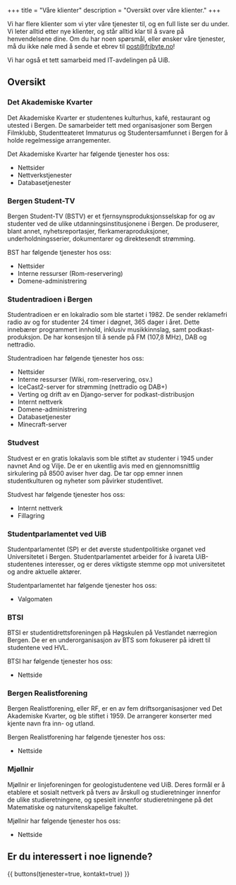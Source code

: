 +++
title = "Våre klienter"
description = "Oversikt over våre klienter."
+++

Vi har flere klienter som vi yter våre tjenester til, og en full liste ser du under. Vi leter alltid etter nye klienter, og står alltid klar til å svare på henvendelsene dine. Om du har noen spørsmål, eller ønsker våre tjenester, må du ikke nøle med å sende et ebrev til [post@fribyte.no](mailto:post@fribyte.no)!

Vi har også et tett samarbeid med IT-avdelingen på UiB.

## Oversikt

### Det Akademiske Kvarter

Det Akademiske Kvarter er studentenes kulturhus, kafé, restaurant og utested i Bergen. De samarbeider tett med organisasjoner som Bergen Filmklubb, Studentteateret Immaturus og Studentersamfunnet i Bergen for å holde regelmessige arrangementer.

Det Akademiske Kvarter har følgende tjenester hos oss:

- Nettsider
- Nettverkstjenester
- Databasetjenester

### Bergen Student-TV

Bergen Student-TV (BSTV) er et fjernsynsproduksjonsselskap for og av studenter ved de ulike utdanningsinstitusjonene i Bergen. De produserer, blant annet, nyhetsreportasjer, flerkameraproduksjoner, underholdningsserier, dokumentarer og direktesendt strømming.

BST har følgende tjenester hos oss:

- Nettsider 
- Interne ressurser (Rom-reservering)
- Domene-administrering

### Studentradioen i Bergen

Studentradioen er en lokalradio som ble startet i 1982. De sender reklamefri radio av og for studenter 24 timer i døgnet, 365 dager i året. Dette innebærer programmert innhold, inklusiv musikkinnslag, samt podkast-produksjon. De har konsesjon til å sende på FM (107,8 MHz), DAB og nettradio.

Studentradioen har følgende tjenester hos oss:

- Nettsider
- Interne ressurser (Wiki, rom-reservering, osv.)
- IceCast2-server for strømming (nettradio og DAB+)
- Verting og drift av en Django-server for podkast-distribusjon
- Internt nettverk
- Domene-administrering
- Databasetjenester
- Minecraft-server

### Studvest

Studvest er en gratis lokalavis som ble stiftet av studenter i 1945 under navnet And og Vilje. De er en ukentlig avis med en gjennomsnittlig sirkulering på 8500 aviser hver dag. De tar opp emner innen studentkulturen og nyheter som påvirker studentlivet.

Studvest har følgende tjenester hos oss:

- Internt nettverk
- Fillagring

### Studentparlamentet ved UiB

Studentparlamentet (SP) er det øverste studentpolitiske organet ved Universitetet i Bergen. Studentparlamentet arbeider for å ivareta UiB-studentenes interesser, og er deres viktigste stemme opp mot universitetet og andre aktuelle aktører.

Studentparlamentet har følgende tjenester hos oss:

- Valgomaten

### BTSI

BTSI er studentidrettsforeningen på Høgskulen på Vestlandet nærregion Bergen. De er en underorganisasjon av BTS som fokuserer på idrett til studentene ved HVL.

BTSI har følgende tjenester hos oss:

- Nettside

### Bergen Realistforening

Bergen Realistforening, eller RF, er en av fem driftsorganisasjoner ved Det Akademiske Kvarter, og ble stiftet i 1959. De arrangerer konserter med kjente navn fra inn- og utland. 

Bergen Realistforening har følgende tjenester hos oss:

- Nettside

### Mjøllnir

Mjøllnir er linjeforeningen for geologistudentene ved UiB. Deres formål er å etablere et sosialt nettverk på tvers av årskull og studieretninger innenfor de ulike studieretningene, og spesielt innenfor studieretningene på det Matematiske og naturvitenskapelige fakultet.

Mjøllnir har følgende tjenester hos oss:

- Nettside

## Er du interessert i noe lignende?

{{ buttons(tjenester=true, kontakt=true) }}
